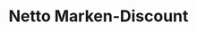 ---
title: "Netto Marken-Discount"
url: /floersheim-am-main/netto-marken-discount/
shop: Supermarkt
---